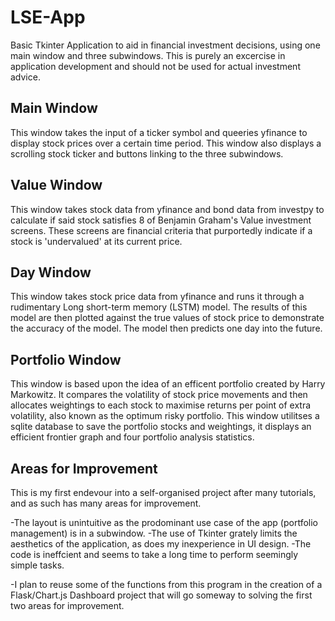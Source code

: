 # LSE-App
Basic Tkinter Application to aid in financial investment decisions, using one main window and three subwindows.
This is purely an excercise in application development and should not be used for actual investment advice.

## Main Window
This window takes the input of a ticker symbol and queeries yfinance to display stock prices over a certain time period.
This window also displays a scrolling stock ticker and buttons linking to the three subwindows.

## Value Window
This window takes stock data from yfinance and bond data from investpy to calculate if said stock satisfies 8 of Benjamin Graham's Value investment screens.
These screens are financial criteria that purportedly indicate if a stock is 'undervalued' at its current price.

 ## Day Window
 This window takes stock price data from yfinance and runs it through a rudimentary Long short-term memory (LSTM) model. The results of this model are then plotted
 against the true values of stock price to demonstrate the accuracy of the model. The model then predicts one day into the future.
 
 ## Portfolio Window
 This window is based upon the idea of an efficent portfolio created by Harry Markowitz. It compares the volatility of stock price movements and then allocates weightings
 to each stock to maximise returns per point of extra volatility, also known as the optimum risky portfolio. This window utilitses a sqlite database to save the portfolio
 stocks and weightings, it displays an efficient frontier graph and four portfolio analysis statistics. 
 
 ## Areas for Improvement
 This is my first endevour into a self-organised project after many tutorials, and as such has many areas for improvement.
 
 -The layout is unintuitive as the prodominant use case of the app (portfolio management) is in a subwindow.
 -The use of Tkinter grately limits the aesthetics of the application, as does my inexperience in UI design.
 -The code is ineffcient and seems to take a long time to perform seemingly simple tasks.
 
 -I plan to reuse some of the functions from this program in the creation of a Flask/Chart.js Dashboard project that will go someway to solving the first two areas for improvement.

